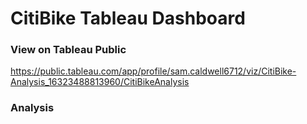 # CitiBike Tableau Dashboard

### View on Tableau Public
https://public.tableau.com/app/profile/sam.caldwell6712/viz/CitiBike-Analysis_16323488813960/CitiBikeAnalysis

### Analysis

